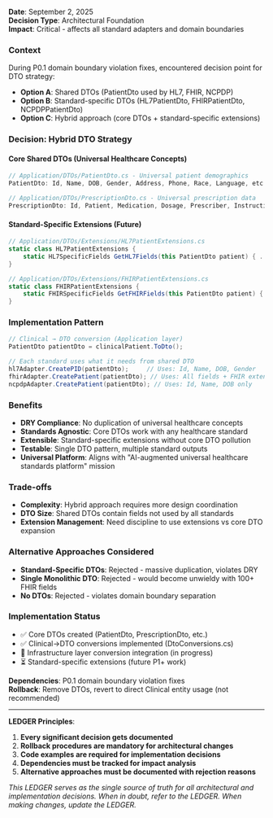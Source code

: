 **Date**: September 2, 2025  
**Decision Type**: Architectural Foundation  
**Impact**: Critical - affects all standard adapters and domain boundaries  

### **Context**
During P0.1 domain boundary violation fixes, encountered decision point for DTO strategy:
- **Option A**: Shared DTOs (PatientDto used by HL7, FHIR, NCPDP)
- **Option B**: Standard-specific DTOs (HL7PatientDto, FHIRPatientDto, NCPDPPatientDto)  
- **Option C**: Hybrid approach (core DTOs + standard-specific extensions)

### **Decision: Hybrid DTO Strategy**

#### **Core Shared DTOs** (Universal Healthcare Concepts)
```csharp
// Application/DTOs/PatientDto.cs - Universal patient demographics
PatientDto: Id, Name, DOB, Gender, Address, Phone, Race, Language, etc.

// Application/DTOs/PrescriptionDto.cs - Universal prescription data  
PrescriptionDto: Id, Patient, Medication, Dosage, Prescriber, Instructions, etc.
```

#### **Standard-Specific Extensions** (Future)
```csharp
// Application/DTOs/Extensions/HL7PatientExtensions.cs
static class HL7PatientExtensions {
    static HL7SpecificFields GetHL7Fields(this PatientDto patient) { ... }
}

// Application/DTOs/Extensions/FHIRPatientExtensions.cs  
static class FHIRPatientExtensions {
    static FHIRSpecificFields GetFHIRFields(this PatientDto patient) { ... }
}
```

### **Implementation Pattern**
```csharp
// Clinical → DTO conversion (Application layer)
PatientDto patientDto = clinicalPatient.ToDto();

// Each standard uses what it needs from shared DTO
hl7Adapter.CreatePID(patientDto);     // Uses: Id, Name, DOB, Gender
fhirAdapter.CreatePatient(patientDto); // Uses: All fields + FHIR extensions
ncpdpAdapter.CreatePatient(patientDto); // Uses: Id, Name, DOB only
```

### **Benefits**
- **DRY Compliance**: No duplication of universal healthcare concepts
- **Standards Agnostic**: Core DTOs work with any healthcare standard
- **Extensible**: Standard-specific extensions without core DTO pollution
- **Testable**: Single DTO pattern, multiple standard outputs
- **Universal Platform**: Aligns with "AI-augmented universal healthcare standards platform" mission

### **Trade-offs**
- **Complexity**: Hybrid approach requires more design coordination
- **DTO Size**: Shared DTOs contain fields not used by all standards
- **Extension Management**: Need discipline to use extensions vs core DTO expansion

### **Alternative Approaches Considered**
- **Standard-Specific DTOs**: Rejected - massive duplication, violates DRY
- **Single Monolithic DTO**: Rejected - would become unwieldy with 100+ FHIR fields
- **No DTOs**: Rejected - violates domain boundary separation

### **Implementation Status**
- ✅ Core DTOs created (PatientDto, PrescriptionDto, etc.)
- ✅ Clinical→DTO conversions implemented (DtoConversions.cs)
- 🔄 Infrastructure layer conversion integration (in progress)
- ⏳ Standard-specific extensions (future P1+ work)

**Dependencies**: P0.1 domain boundary violation fixes  
**Rollback**: Remove DTOs, revert to direct Clinical entity usage (not recommended)

---

**LEDGER Principles**:
1. **Every significant decision gets documented**
2. **Rollback procedures are mandatory for architectural changes**
3. **Code examples are required for implementation decisions**
4. **Dependencies must be tracked for impact analysis**
5. **Alternative approaches must be documented with rejection reasons**

*This LEDGER serves as the single source of truth for all architectural and implementation decisions. When in doubt, refer to the LEDGER. When making changes, update the LEDGER.*